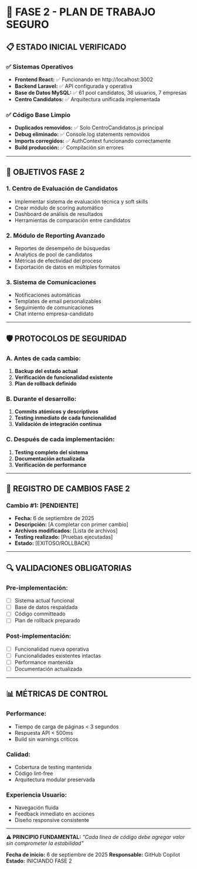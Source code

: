 # 🚀 FASE 2 - PLAN DE TRABAJO SEGURO

## 📋 ESTADO INICIAL VERIFICADO

### ✅ Sistemas Operativos
- **Frontend React:** ✅ Funcionando en http://localhost:3002
- **Backend Laravel:** ✅ API configurada y operativa
- **Base de Datos MySQL:** ✅ 61 pool candidatos, 36 usuarios, 7 empresas
- **Centro Candidatos:** ✅ Arquitectura unificada implementada

### ✅ Código Base Limpio
- **Duplicados removidos:** ✅ Solo CentroCandidatos.js principal
- **Debug eliminado:** ✅ Console.log statements removidos
- **Imports corregidos:** ✅ AuthContext funcionando correctamente
- **Build producción:** ✅ Compilación sin errores

---

## 🎯 OBJETIVOS FASE 2

### **1. Centro de Evaluación de Candidatos**
- Implementar sistema de evaluación técnica y soft skills
- Crear módulo de scoring automático
- Dashboard de análisis de resultados
- Herramientas de comparación entre candidatos

### **2. Módulo de Reporting Avanzado**
- Reportes de desempeño de búsquedas
- Analytics de pool de candidatos
- Métricas de efectividad del proceso
- Exportación de datos en múltiples formatos

### **3. Sistema de Comunicaciones**
- Notificaciones automáticas
- Templates de email personalizables
- Seguimiento de comunicaciones
- Chat interno empresa-candidato

---

## 🛡️ PROTOCOLOS DE SEGURIDAD

### **A. Antes de cada cambio:**
1. **Backup del estado actual**
2. **Verificación de funcionalidad existente**
3. **Plan de rollback definido**

### **B. Durante el desarrollo:**
1. **Commits atómicos y descriptivos**
2. **Testing inmediato de cada funcionalidad**
3. **Validación de integración continua**

### **C. Después de cada implementación:**
1. **Testing completo del sistema**
2. **Documentación actualizada**
3. **Verificación de performance**

---

## 📝 REGISTRO DE CAMBIOS FASE 2

### **Cambio #1: [PENDIENTE]**
- **Fecha:** 6 de septiembre de 2025
- **Descripción:** [A completar con primer cambio]
- **Archivos modificados:** [Lista de archivos]
- **Testing realizado:** [Pruebas ejecutadas]
- **Estado:** [EXITOSO/ROLLBACK]

---

## 🔍 VALIDACIONES OBLIGATORIAS

### **Pre-implementación:**
- [ ] Sistema actual funcional
- [ ] Base de datos respaldada
- [ ] Código committeado
- [ ] Plan de rollback preparado

### **Post-implementación:**
- [ ] Funcionalidad nueva operativa
- [ ] Funcionalidades existentes intactas
- [ ] Performance mantenida
- [ ] Documentación actualizada

---

## 📊 MÉTRICAS DE CONTROL

### **Performance:**
- Tiempo de carga de páginas < 3 segundos
- Respuesta API < 500ms
- Build sin warnings críticos

### **Calidad:**
- Cobertura de testing mantenida
- Código lint-free
- Arquitectura modular preservada

### **Experiencia Usuario:**
- Navegación fluida
- Feedback inmediato en acciones
- Diseño responsive consistente

---

**⚠️ PRINCIPIO FUNDAMENTAL:** 
*"Cada línea de código debe agregar valor sin comprometer la estabilidad"*

**Fecha de inicio:** 6 de septiembre de 2025
**Responsable:** GitHub Copilot
**Estado:** INICIANDO FASE 2
